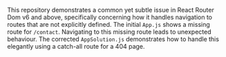 This repository demonstrates a common yet subtle issue in React Router Dom v6 and above, specifically concerning how it handles navigation to routes that are not explicitly defined. The initial `App.js` shows a missing route for `/contact`.  Navigating to this missing route leads to unexpected behaviour.  The corrected `AppSolution.js` demonstrates how to handle this elegantly using a catch-all route for a 404 page.